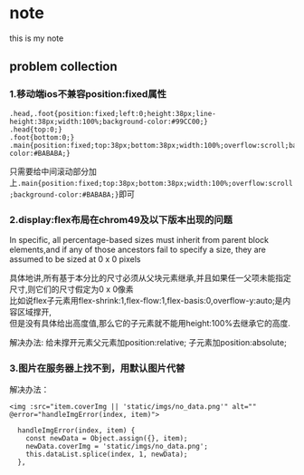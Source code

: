 # note
this is my note

## problem collection
### **1.移动端ios不兼容position:fixed属性**
```
.head,.foot{position:fixed;left:0;height:38px;line-height:38px;width:100%;background-color:#99CC00;}
.head{top:0;}
.foot{bottom:0;}
.main{position:fixed;top:38px;bottom:38px;width:100%;overflow:scroll;background-color:#BABABA;}
```
只需要给中间滚动部分加上`.main{position:fixed;top:38px;bottom:38px;width:100%;overflow:scroll;background-color:#BABABA;}`即可

### **2.display:flex布局在chrom49及以下版本出现的问题**

In specific, all percentage-based sizes must inherit from parent block elements,and if any of those ancestors fail to specify a size, they are assumed to be sized at 0 x 0 pixels

具体地讲,所有基于本分比的尺寸必须从父块元素继承,并且如果任一父项未能指定尺寸,则它们的尺寸假定为0 x 0像素    
比如说flex子元素用flex-shrink:1,flex-flow:1,flex-basis:0,overflow-y:auto;是内容区域撑开,  
但是没有具体给出高度值,那么它的子元素就不能用height:100%去继承它的高度.

解决办法: 给未撑开元素父元素加position:relative;
          子元素加position:absolute;

### **3.图片在服务器上找不到，用默认图片代替**
解决办法：
```
<img :src="item.coverImg || 'static/imgs/no_data.png'" alt="" @error="handleImgError(index, item)">
```

```
  handleImgError(index, item) {
    const newData = Object.assign({}, item);
    newData.coverImg = 'static/imgs/no_data.png';
    this.dataList.splice(index, 1, newData);
  },
```


